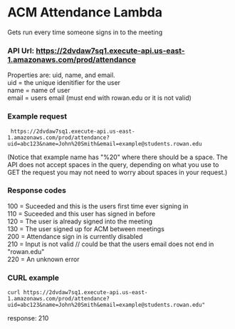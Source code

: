 # ACM Attendance Lambda
Gets run every time someone signs in to the meeting

### API Url: https://2dvdaw7sq1.execute-api.us-east-1.amazonaws.com/prod/attendance

Properties are: uid, name, and email.  
uid = the unique idenitifier for the user  
name = name of user  
email = users email (must end with rowan.edu or it is not valid)  
 
### Example request

     https://2dvdaw7sq1.execute-api.us-east-1.amazonaws.com/prod/attendance?uid=abc123&name=John%20Smith&email=example@students.rowan.edu
     
   (Notice that example name has "%20" where there should be a space. The API does not accept spaces in the query, depending on what you use to GET the request you may not need to worry about spaces in your request.)
    
### Response codes 
100 = Suceeded and this is the users first time ever signing in   
110 = Suceeded and this user has signed in before  
120 = The user is already signed into the meeting  
130 = The user signed up for ACM between meetings  
200 =  Attendance sign in is currently disabled  
210 = Input is not valid  // could be that the users email does not end in "rowan.edu"  
220 = An unknown error  

### CURL example

    curl https://2dvdaw7sq1.execute-api.us-east-1.amazonaws.com/prod/attendance?uid=abc123&name=John%20Smith&email=example@students.rowan.edu"
  
  response: 210

